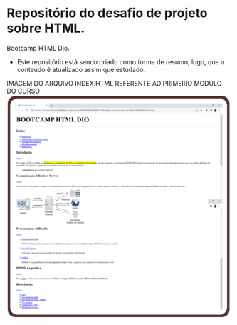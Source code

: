 # Repositório do desafio de projeto sobre HTML.
Bootcamp HTML Dio.
- Este repositório está sendo criado como forma de resumo, logo, que o conteúdo é atualizado assim que estudado.

IMAGEM DO ARQUIVO INDEX.HTML REFERENTE AO PRIMEIRO MODULO DO CURSO
<img src="/TAGS_HTML_INICIO/IMAGEM_INDEX/INDEX_1.png" alt="Index_1">